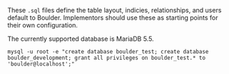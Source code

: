 These `.sql` files define the table layout, indicies, relationships, and users default to Boulder. Implementors should use these as starting points for their own configuration.

The currently supported database is MariaDB 5.5.

    mysql -u root -e "create database boulder_test; create database boulder_development; grant all privileges on boulder_test.* to 'boulder@localhost';"

